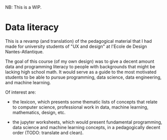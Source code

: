 NB: This is a WIP.

# Data literacy

This is a revamp (and translation) of the pedagogical material that I had made for university students of "UX and design" at l'Ecole de Design Nantes-Atlantique.

The goal of this course (of my own design) was to give a decent amount data and programming literacy to people with backgrounds that might be lacking high school math. It would serve as a guide to the most motivated students to be able to pursue programming, data science, data engineering, and machine learning.

Of interest are:

  - the lexicon, which presents some thematic lists of concepts that relate to computer science, professional work in data, machine learning, mathematics, design, etc. 

  - the jupyter worksheets, which would present fundamental programming, data science and machine learning concepts, in a pedagogically decent order (TODO: translate and clean).
